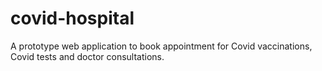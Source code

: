# covid-hospital
A prototype web application to book appointment for Covid vaccinations, Covid tests and doctor consultations.

